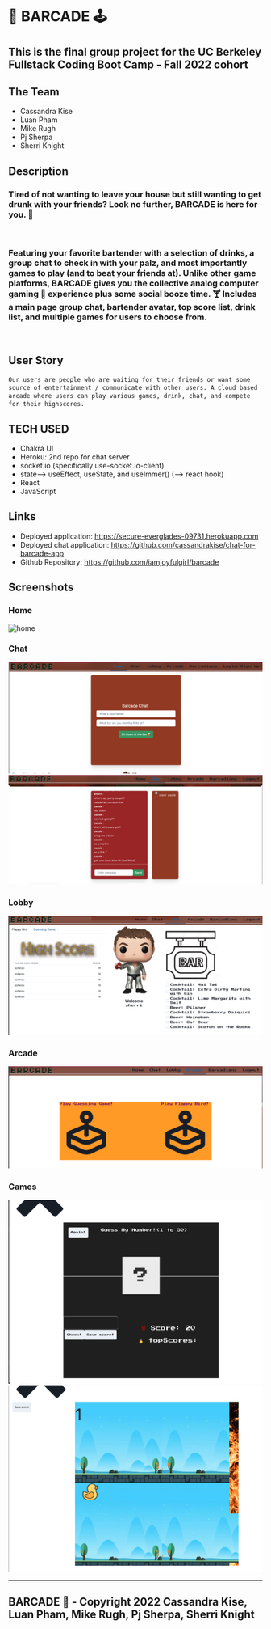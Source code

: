 # 🥃 BARCADE 🕹

## This is the final group project for the UC Berkeley Fullstack Coding Boot Camp - Fall 2022 cohort

## The Team

- Cassandra Kise
- Luan Pham
- Mike Rugh
- Pj Sherpa
- Sherri Knight

## Description

### Tired of not wanting to leave your house but still wanting to get drunk with your friends? Look no further, BARCADE is here for you. 🍺

<br>

### Featuring your favorite bartender with a selection of drinks, a group chat to check in with your palz, and most importantly games to play (and to beat your friends at). Unlike other game platforms, BARCADE gives you the collective analog computer gaming 👾 experience plus some social booze time. 🍸 Includes a main page group chat, bartender avatar, top score list, drink list, and multiple games for users to choose from.

<br>

## User Story

```
Our users are people who are waiting for their friends or want some source of entertainment / communicate with other users. A cloud based arcade where users can play various games, drink, chat, and compete for their highscores.
```

## TECH USED

- Chakra UI
- Heroku: 2nd repo for chat server
- socket.io (specifically use-socket.io-client)
- state--> useEffect, useState, and useImmer() (--> react hook)
- React
- JavaScript

## Links

- Deployed application: https://secure-everglades-09731.herokuapp.com
- Deployed chat application: https://github.com/cassandrakise/chat-for-barcade-app
- Github Repository: https://github.com/iamjoyfulgirl/barcade

## Screenshots

### Home

![home](./assets/home.png)

### Chat

![chat](./assets/chat%20login.png)
![chat room](./assets/chat.png)

### Lobby

![lobby](./assets/lobby.png)

### Arcade

![arcade](./assets/arcade.png)

### Games

![games](./assets/guess%20my%20number.png)
![game2](./assets/flappy%20bird.png)

---

## BARCADE 🍻 - Copyright 2022 Cassandra Kise, Luan Pham, Mike Rugh, Pj Sherpa, Sherri Knight
